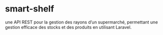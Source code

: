# smart-shelf
une API REST pour la gestion des rayons d’un supermarché, permettant une gestion efficace des stocks et des produits en utilisant Laravel.
